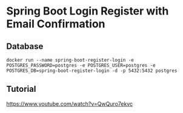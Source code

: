 # Spring Boot Login Register with Email Confirmation
## Database
```angular2html
docker run --name spring-boot-register-login -e POSTGRES_PASSWORD=postgres -e POSTGRES_USER=postgres -e POSTGRES_DB=spring-boot-register-login -d -p 5432:5432 postgres
```

## Tutorial
https://www.youtube.com/watch?v=QwQuro7ekvc